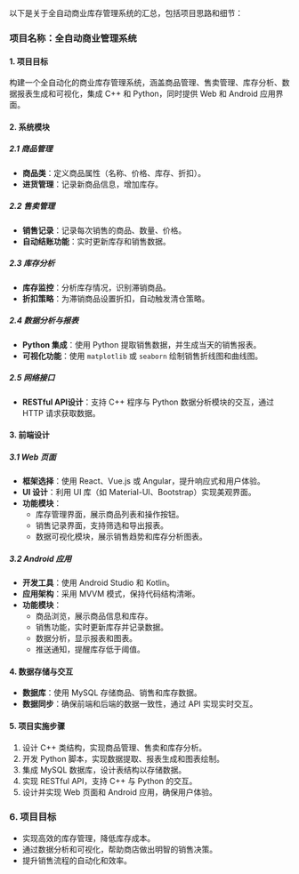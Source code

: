 以下是关于全自动商业库存管理系统的汇总，包括项目思路和细节：

### 项目名称：全自动商业管理系统

#### 1. 项目目标
构建一个全自动化的商业库存管理系统，涵盖商品管理、售卖管理、库存分析、数据报表生成和可视化，集成 C++ 和 Python，同时提供 Web 和 Android 应用界面。

#### 2. 系统模块

##### 2.1 商品管理
- **商品类**：定义商品属性（名称、价格、库存、折扣）。
- **进货管理**：记录新商品信息，增加库存。

##### 2.2 售卖管理
- **销售记录**：记录每次销售的商品、数量、价格。
- **自动结账功能**：实时更新库存和销售数据。

##### 2.3 库存分析
- **库存监控**：分析库存情况，识别滞销商品。
- **折扣策略**：为滞销商品设置折扣，自动触发清仓策略。

##### 2.4 数据分析与报表
- **Python 集成**：使用 Python 提取销售数据，并生成当天的销售报表。
- **可视化功能**：使用 `matplotlib` 或 `seaborn` 绘制销售折线图和曲线图。

##### 2.5 网络接口
- **RESTful API设计**：支持 C++ 程序与 Python 数据分析模块的交互，通过 HTTP 请求获取数据。

#### 3. 前端设计

##### 3.1 Web 页面
- **框架选择**：使用 React、Vue.js 或 Angular，提升响应式和用户体验。
- **UI 设计**：利用 UI 库（如 Material-UI、Bootstrap）实现美观界面。
- **功能模块**：
  - 库存管理界面，展示商品列表和操作按钮。
  - 销售记录界面，支持筛选和导出报表。
  - 数据可视化模块，展示销售趋势和库存分析图表。

##### 3.2 Android 应用
- **开发工具**：使用 Android Studio 和 Kotlin。
- **应用架构**：采用 MVVM 模式，保持代码结构清晰。
- **功能模块**：
  - 商品浏览，展示商品信息和库存。
  - 销售功能，实时更新库存并记录数据。
  - 数据分析，显示报表和图表。
  - 推送通知，提醒库存低于阈值。

#### 4. 数据存储与交互
- **数据库**：使用 MySQL 存储商品、销售和库存数据。
- **数据同步**：确保前端和后端的数据一致性，通过 API 实现实时交互。

#### 5. 项目实施步骤
1. 设计 C++ 类结构，实现商品管理、售卖和库存分析。
2. 开发 Python 脚本，实现数据提取、报表生成和图表绘制。
3. 集成 MySQL 数据库，设计表结构以存储数据。
4. 实现 RESTful API，支持 C++ 与 Python 的交互。
5. 设计并实现 Web 页面和 Android 应用，确保用户体验。

### 6. 项目目标
- 实现高效的库存管理，降低库存成本。
- 通过数据分析和可视化，帮助商店做出明智的销售决策。
- 提升销售流程的自动化和效率。

